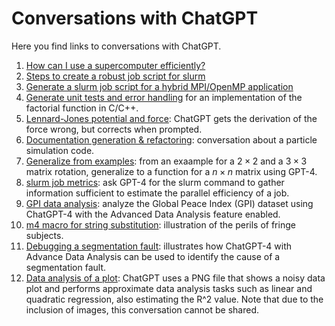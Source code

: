 # Conversations with ChatGPT

Here you find links to conversations with ChatGPT.

1. [How can I use a supercomputer efficiently?](https://chat.openai.com/share/7c3e4194-ee7f-4bf8-8a68-353c2fc37415)
1. [Steps to create a robust job script for slurm](https://chat.openai.com/share/ec63fb76-69d9-4639-a85f-e6a478d13a6a)
1. [Generate a slurm job script for a hybrid MPI/OpenMP application](https://chat.openai.com/share/299c77a3-c05a-4222-8f8f-4c56c5004612)
1. [Generate unit tests and error handling](https://chat.openai.com/share/c2244a7c-db02-4079-8085-5b5429b80bcf)
   for an implementation of the factorial function in C/C++.
1. [Lennard-Jones potential and force](https://chat.openai.com/share/5d9fb2f6-0d64-4a56-96b7-23db767c2bc1):
   ChatGPT gets the derivation of the force wrong, but corrects when prompted.
1. [Documentation generation & refactoring](https://chat.openai.com/share/cbc7b6cf-fd57-451d-a3e8-20134827de59):
   conversation about a particle simulation code.
1. [Generalize from examples](https://chat.openai.com/share/76085ca1-5750-4d3a-bff5-045aaea0b43d):
   from an exaample for a $2 \times 2$ and a $3 \times 3$ matrix rotation, generalize to a function
   for a $n \times n$ matrix using GPT-4.
1. [slurm job metrics](https://chat.openai.com/share/2a0efaf7-0cae-4b72-93c4-2ab92ceda864): 
   ask GPT-4 for the slurm command to gather information sufficient to estimate the parallel
   efficiency of a job.
1. [GPI data analysis](https://chat.openai.com/share/671287f4-e152-4ba6-a3ad-11d3425857d0):
   analyze the Global Peace Index (GPI) dataset using ChatGPT-4 with the Advanced Data
   Analysis feature enabled.
1. [m4 macro for string substitution](https://chat.openai.com/share/edae3999-df97-4c0b-bc83-b2477c413585):
   illustration of the perils of fringe subjects.
1. [Debugging a segmentation fault](https://chat.openai.com/share/bdde1463-84aa-49c5-b4a1-89e774dc25b6):
   illustrates how ChatGPT-4 with Advance Data Analysis can be used to identify the cause of a
   segmentation fault.
1. [Data analysis of a plot](https://chat.openai.com/c/f7a7d7ee-3b87-48c8-9bd7-efe29a4fa7eb):
   ChatGPT uses a PNG file that shows a noisy data plot and performs approximate
   data analysis tasks such as linear and quadratic regression, also estimating
   the R^2 value.  Note that due to the inclusion of images, this conversation
   cannot be shared.
